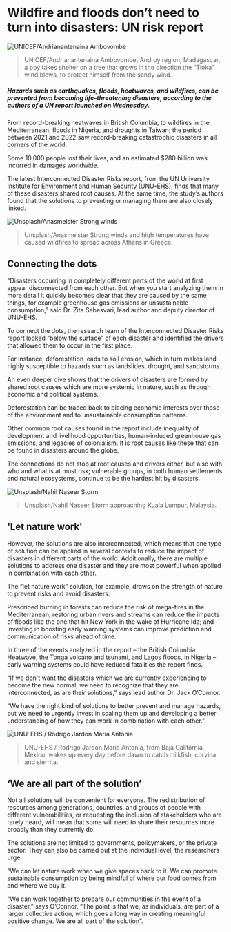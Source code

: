 ﻿# Wildfire and floods don’t need to turn into disasters: UN risk report


![UNICEF/Andrianantenaina Ambovombe](https://github.com/umutkenar/md-test/blob/main/news/Wildfire%20and%20floods%20don%E2%80%99t%20need%20to%20turn%20into%20disasters_%20UN%20risk%20report/image_01.jpg?raw=true)

> UNICEF/Andrianantenaina Ambovombe, Androy region, Madagascar, a boy takes shelter on a tree that grows in the direction the “Tioka” wind blows, to protect himself from the sandy wind.


##### Hazards such as earthquakes, floods, heatwaves, and wildfires, can be prevented from becoming life-threatening disasters, according to the authors of a UN report launched on Wednesday.

From record-breaking heatwaves in British Columbia, to wildfires in the Mediterranean, floods in Nigeria, and droughts in Taiwan; the period between 2021 and 2022 saw record-breaking catastrophic disasters in all corners of the world.

Some 10,000 people lost their lives, and an estimated $280 billion was incurred in damages worldwide.

The latest Interconnected Disaster Risks report, from the UN University Institute for Environment and Human Security (UNU-EHS), finds that many of these disasters shared root causes. At the same time, the study’s authors found that the solutions to preventing or managing them are also closely linked.


![Unsplash/Anasmeister Strong winds](https://github.com/umutkenar/md-test/blob/main/news/Wildfire%20and%20floods%20don%E2%80%99t%20need%20to%20turn%20into%20disasters_%20UN%20risk%20report/image_02.jpg?raw=true)

> Unsplash/Anasmeister Strong winds and high temperatures have caused wildfires to spread across Athens in Greece.


## Connecting the dots

“Disasters occurring in completely different parts of the world at first appear disconnected from each other. But when you start analyzing them in more detail it quickly becomes clear that they are caused by the same things, for example greenhouse gas emissions or unsustainable consumption,” said Dr. Zita Sebesvari, lead author and deputy director of UNU-EHS.

To connect the dots, the research team of the Interconnected Disaster Risks report looked “below the surface” of each disaster and identified the drivers that allowed them to occur in the first place.

For instance, deforestation leads to soil erosion, which in turn makes land highly susceptible to hazards such as landslides, drought, and sandstorms. 

An even deeper dive shows that the drivers of disasters are formed by shared root causes which are more systemic in nature, such as through economic and political systems.

Deforestation can be traced back to placing economic interests over those of the environment and to unsustainable consumption patterns.

Other common root causes found in the report include inequality of development and livelihood opportunities, human-induced greenhouse gas emissions, and legacies of colonialism. It is root causes like these that can be found in disasters around the globe. 

The connections do not stop at root causes and drivers either, but also with who and what is at most risk; vulnerable groups, in both human settlements and natural ecosystems, continue to be the hardest hit by disasters.


![Unsplash/Nahil Naseer Storm](https://github.com/umutkenar/md-test/blob/main/news/Wildfire%20and%20floods%20don%E2%80%99t%20need%20to%20turn%20into%20disasters_%20UN%20risk%20report/image_03.jpg?raw=true)

> Unsplash/Nahil Naseer Storm approaching Kuala Lumpur, Malaysia.


## 'Let nature work'

However, the solutions are also interconnected, which means that one type of solution can be applied in several contexts to reduce the impact of disasters in different parts of the world. Additionally, there are multiple solutions to address one disaster and they are most powerful when applied in combination with each other.

The “let nature work” solution, for example, draws on the strength of nature to prevent risks and avoid disasters.

Prescribed burning in forests can reduce the risk of mega-fires in the Mediterranean; restoring urban rivers and streams can reduce the impacts of floods like the one that hit New York in the wake of Hurricane Ida; and investing in boosting early warning systems can improve prediction and communication of risks ahead of time.

In three of the events analyzed in the report – the British Columbia Heatwave, the Tonga volcano and tsunami, and Lagos floods, in Nigeria – early warning systems could have reduced fatalities the report finds. 

 “If we don't want the disasters which we are currently experiencing to become the new normal, we need to recognize that they are interconnected, as are their solutions,” says lead author Dr. Jack O’Connor.

“We have the right kind of solutions to better prevent and manage hazards, but we need to urgently invest in scaling them up and developing a better understanding of how they can work in combination with each other.” 


![UNU-EHS / Rodrigo Jardon Maria Antonia](https://github.com/umutkenar/md-test/blob/main/news/Wildfire%20and%20floods%20don%E2%80%99t%20need%20to%20turn%20into%20disasters_%20UN%20risk%20report/image_04.jpg?raw=true)

> UNU-EHS / Rodrigo Jardon Maria Antonia, from Baja California, Mexico, wakes up every day before dawn to catch milkfish, corvina and sierrita.


## ‘We are all part of the solution’

Not all solutions will be convenient for everyone. The redistribution of resources among generations, countries, and groups of people with different vulnerabilities, or requesting the inclusion of stakeholders who are rarely heard, will mean that some will need to share their resources more broadly than they currently do.

The solutions are not limited to governments, policymakers, or the private sector. They can also be carried out at the individual level, the researchers urge.

“We can let nature work when we give spaces back to it. We can promote sustainable consumption by being mindful of where our food comes from and where we buy it.

“We can work together to prepare our communities in the event of a disaster,” says O’Connor.  “The point is that we, as individuals, are part of a larger collective action, which goes a long way in creating meaningful positive change. We are all part of the solution”.
